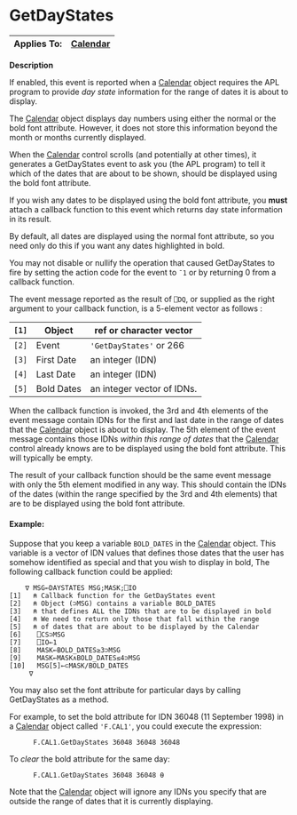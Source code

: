 




<h1 class="heading"><span class="name">GetDayStates</span></h1>

| Applies To: | [Calendar](./calendar.md) |
| --- | ---  |


**Description**


If enabled, this event is reported when a [Calendar](./calendar.md) object requires the APL program to provide *day state* information for the range of dates it is about to display.



The [Calendar](./calendar.md) object displays day numbers using either the normal or the bold font attribute. However, it does not store this information beyond the month or months currently displayed.


When the [Calendar](./calendar.md) control scrolls (and potentially at other times), it generates a GetDayStates event to ask you (the APL program) to tell it which of the dates that are about to be shown, should be displayed using the bold font attribute.


If you wish any dates to be displayed using the bold font attribute, you **must** attach a callback function to this event which returns day state information in its result.


By default, all dates are displayed using the normal font attribute, so you need only do this if you want any dates highlighted in bold.


You may not disable or nullify the operation that caused GetDayStates to fire by setting the action code for the event to `¯1` or by returning 0 from a callback function.



The event message reported as the result of `⎕DQ`, or supplied as the right argument to your callback function, is a 5-element vector as follows :


| `[1]` | Object | ref or character vector |
| --- | --- | ---  |
| `[2]` | Event | `'GetDayStates'` or 266 |
| `[3]` | First Date | an integer (IDN) |
| `[4]` | Last Date | an integer (IDN) |
| `[5]` | Bold Dates | an integer vector of IDNs. |



When the callback function is invoked, the 3rd and 4th elements of the event message contain IDNs for the first and last date in the range of dates that the [Calendar](./calendar.md) object is about to display. The 5th element of the event message contains those IDNs *within this range of dates* that the [Calendar](./calendar.md) control already knows are to be displayed using the bold font attribute. This will typically be empty.


The result of your callback function should be the same event message with only the 5th element modified in any way. This should contain the IDNs of the dates (within the range specified by the 3rd and 4th elements) that are to be displayed using the bold font attribute.


#### Example:


Suppose that you keep a variable `BOLD_DATES` in the [Calendar](./calendar.md) object. This variable is a vector of IDN values that defines those dates that the user has somehow identified as special and that you wish to display in bold, The following callback function could be applied:
```apl
    ∇ MSG←DAYSTATES MSG;MASK;⎕IO
[1]   ⍝ Callback function for the GetDayStates event
[2]   ⍝ Object (⊃MSG) contains a variable BOLD_DATES
[3]   ⍝ that defines ALL the IDNs that are to be displayed in bold
[4]   ⍝ We need to return only those that fall within the range
[5]   ⍝ of dates that are about to be displayed by the Calendar
[6]    ⎕CS⊃MSG
[7]    ⎕IO←1
[8]    MASK←BOLD_DATES≥3⊃MSG
[9]    MASK←MASK∧BOLD_DATES≤4⊃MSG
[10]   MSG[5]←⊂MASK/BOLD_DATES
     ∇
```



You may also set the font attribute for particular days by calling GetDayStates as a method.



For example, to set the bold attribute for IDN 36048 (11 September 1998) in a [Calendar](./calendar.md) object called `'F.CAL1'`, you could execute the expression:
```apl
      F.CAL1.GetDayStates 36048 36048 36048
```




To *clear* the bold attribute for the same day:
```apl
      F.CAL1.GetDayStates 36048 36048 ⍬
```



Note that the [Calendar](./calendar.md) object will ignore any IDNs you specify that are outside the range of dates that it is currently displaying.


